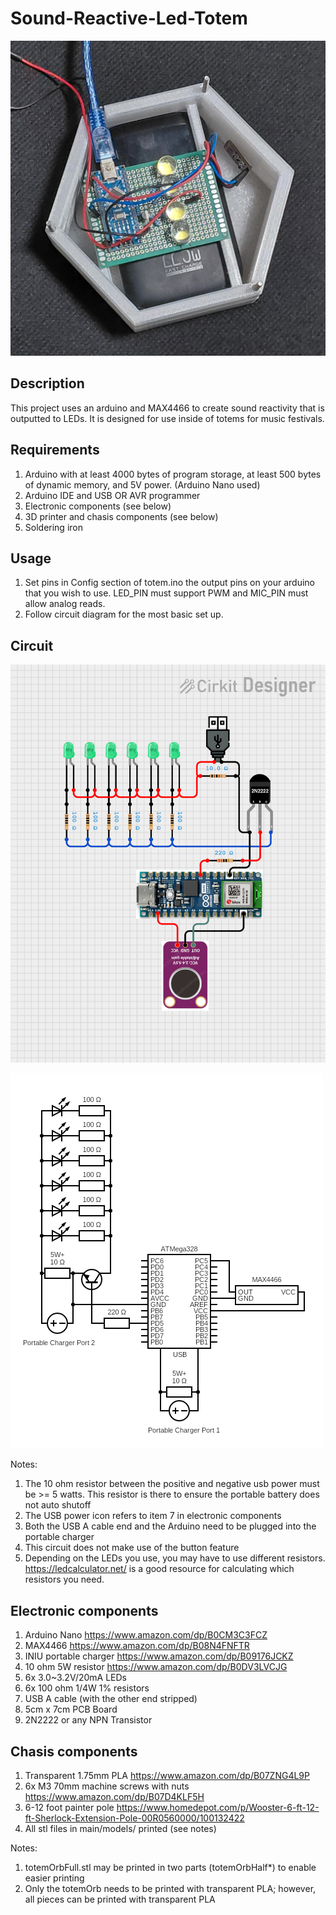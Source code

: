 # Sound-Reactive-Led-Totem

![Constructed Project](images/constructed.jpg "Constructed Project")

## Description

This project uses an arduino and MAX4466 to create sound reactivity that is
outputted to LEDs. It is designed for use inside of totems for music festivals.

## Requirements

1. Arduino with at least 4000 bytes of program storage, at least 500 bytes of dynamic memory, and 5V power. (Arduino Nano used)
2. Arduino IDE and USB OR AVR programmer
3. Electronic components (see below)
4. 3D printer and chasis components (see below)
5. Soldering iron

## Usage

1. Set pins in Config section of totem.ino the output pins on your arduino that you wish to use. LED_PIN must support PWM and MIC_PIN must allow analog reads.
3. Follow circuit diagram for the most basic set up.

## Circuit

![Graphical Circuit Diagram](images/circuit_diagram.png "Graphical Circuit Diagram")

![Circuit Schematic](images/circuit_schematic.png "Circuit Schematic")

Notes:
1. The 10 ohm resistor between the positive and negative usb power must be >= 5 watts. This resistor is there to ensure the portable battery does not auto shutoff
2. The USB power icon refers to item 7 in electronic components
3. Both the USB A cable end and the Arduino need to be plugged into the portable charger
4. This circuit does not make use of the button feature
5. Depending on the LEDs you use, you may have to use different resistors. https://ledcalculator.net/ is a good resource for calculating which resistors you need.

## Electronic components

1. Arduino Nano https://www.amazon.com/dp/B0CM3C3FCZ
2. MAX4466 https://www.amazon.com/dp/B08N4FNFTR
3. INIU portable charger https://www.amazon.com/dp/B09176JCKZ
4. 10 ohm 5W resistor https://www.amazon.com/dp/B0DV3LVCJG
5. 6x 3.0~3.2V/20mA LEDs
6. 6x 100 ohm 1/4W 1% resistors
7. USB A cable (with the other end stripped)
8. 5cm x 7cm PCB Board
9. 2N2222 or any NPN Transistor

## Chasis components

1. Transparent 1.75mm PLA https://www.amazon.com/dp/B07ZNG4L9P
2. 6x M3 70mm machine screws with nuts https://www.amazon.com/dp/B07D4KLF5H
3. 6-12 foot painter pole https://www.homedepot.com/p/Wooster-6-ft-12-ft-Sherlock-Extension-Pole-00R0560000/100132422
4. All stl files in main/models/ printed (see notes)

Notes:
1. totemOrbFull.stl may be printed in two parts (totemOrbHalf*) to enable easier printing
2. Only the totemOrb needs to be printed with transparent PLA; however, all pieces can be printed with transparent PLA
